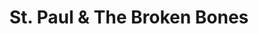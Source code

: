 ---
title: "St. Paul & The Broken Bones"
summary: "An American soul band from Birmingham, Alabama formed in 2011 by and as a duo, later expanding into a larger group."
image: "st-paul-the-broken-bones.jpg"
apple_music_artist_url: "https://music.apple.com/gb/artist/st-paul-the-broken-bones/795004362"
---